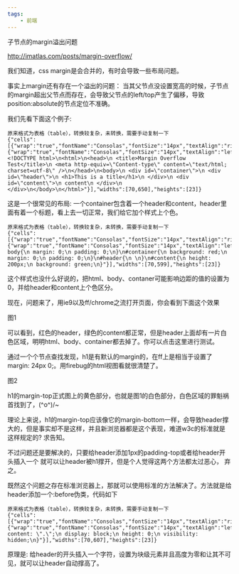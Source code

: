 ```yaml
---
tags:
    - 前端
---
```


子节点的margin溢出问题

http://imatlas.com/posts/margin-overflow/



我们知道，css margin是会合并的，有时会导致一些布局问题。

事实上margin还有存在一个溢出的问题： 当其父节点没设置宽高的时候，子节点的margin超出父节点而存在，会导致父节点的left/top产生了偏移，导致position:absolute的节点定位不准确。

我们先看下面这个例子:

```
原来格式为表格（table），转换较复杂，未转换，需要手动复制一下
{"cells":[{"wrap":"true","fontName":"Consolas","fontSize":"14px","textAlign":"right","verticalAlign":"baseline","textColor":"#afafaf","value":"1\n2\n3\n4\n5\n6\n7\n8\n9\n10\n11\n12\n13\n14\n15\n16\n17"},{"wrap":"true","fontName":"Consolas","fontSize":"14px","textAlign":"left","verticalAlign":"baseline","value":"<!DOCTYPE html>\n<html>\n<head>\n <title>Margin Overflow Test</title>\n <meta http-equiv=\"Content-type\" content=\"text/html; charset=utf-8\" />\n</head>\n<body>\n <div id=\"container\">\n <div id=\"header\">\n <h1>This is a title</h1>\n </div>\n <div id=\"content\">\n content\n </div>\n </div>\n</body>\n</html>"}],"widths":[70,650],"heights":[23]}
```

这是一个很常见的布局: 一个container包含着一个header和content，header里面有着一个标题，看上去一切正常，我们给它加个样式上个色。

```
原来格式为表格（table），转换较复杂，未转换，需要手动复制一下
{"cells":[{"wrap":"true","fontName":"Consolas","fontSize":"14px","textAlign":"right","verticalAlign":"baseline","textColor":"#afafaf","value":"1\n2\n3\n4\n5\n6\n7\n8\n9\n10\n11\n12\n13\n14\n15\n16"},{"wrap":"true","fontName":"Consolas","fontSize":"14px","textAlign":"left","verticalAlign":"baseline","value":"html, body{\n margin: 0;\n padding: 0;\n}\n#container{\n background: red;\n margin: 0;\n padding: 0;\n}\n#header{\n \n}\n#content{\n height: 200px;\n background: green;\n}"}],"widths":[70,599],"heights":[23]}
```

这个样式也没什么好说的，把html、body、contaner可能影响边距的值的设置为0，并给header和content上个色区分。

现在，问题来了，用ie9以及ff/chrome之流打开页面，你会看到下面这个效果

图1

可以看到，红色的header，绿色的content都正常，但是header上面却有一片白色区域，明明html、body、container都去掉了。你可以点击这里进行测试。

通过一个个节点查找发现，h1是有默认的margin的，在ff上是相当于设置了margin: 24px 0;。用firebug的html视图看就很清楚了。

图2

h1的margin-top正式图上的黄色部分，也就是图1的白色部分，白色区域的罪魁祸首找到了，\(^o^)/~

理论上来说，h1的margin-top应该像它的margin-bottom一样，会导致header撑大的，但是事实却不是这样，并且新浏览器都是这个表现，难道w3c的标准就是这样规定的? 求告知。

不过问题还是要解决的，只要给header添加1px的padding-top或者给header开头插入一个&nbsp;就可以让header被h1撑开，但是个人觉得这两个方法都太过恶心， 弃之。

既然这个问题之存在标准浏览器上，那就可以使用标准的方法解决了。方法就是给header添加一个:before伪类，代码如下

```
原来格式为表格（table），转换较复杂，未转换，需要手动复制一下
{"cells":[{"wrap":"true","fontName":"Consolas","fontSize":"14px","textAlign":"right","verticalAlign":"baseline","textColor":"#afafaf","value":"1\n2\n3\n4\n5\n6"},{"wrap":"true","fontName":"Consolas","fontSize":"14px","textAlign":"left","verticalAlign":"baseline","value":"#header:before{\n content: \".\";\n display: block;\n height: 0;\n visibility: hidden;\n}"}],"widths":[70,607],"heights":[23]}
```

原理是: 给header的开头插入一个字符，设置为块级元素并且高度为零和让其不可见，就可以让header自动撑高了。

